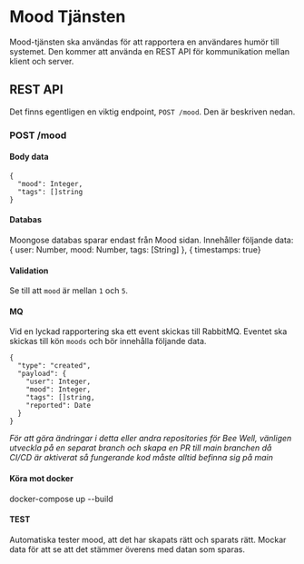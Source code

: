 # Mood Tjänsten
Mood-tjänsten ska användas för att rapportera en användares humör till systemet. Den kommer att använda en REST API för kommunikation mellan klient och server.
## REST API
Det finns egentligen en viktig endpoint, `POST /mood`. Den är beskriven nedan.
### POST /mood
#### Body data
```
{
  "mood": Integer,
  "tags": []string
}
```
#### Databas
Moongose databas sparar endast från Mood sidan. Innehåller följande data:
{
    user: Number,
    mood: Number,
    tags: [String]
}, { timestamps: true}

#### Validation
Se till att `mood` är mellan `1` och `5`.
#### MQ
Vid en lyckad rapportering ska ett event skickas till RabbitMQ. Eventet ska skickas till kön `moods` och bör innehålla följande data.
```
{
  "type": "created",
  "payload": {
    "user": Integer,
    "mood": Integer,
    "tags": []string,
    "reported": Date
  }
}
```
*För att göra ändringar i detta eller andra repositories för Bee Well, vänligen utveckla på en separat branch och skapa en PR till main branchen då CI/CD är aktiverat så fungerande kod måste alltid befinna sig på main*

#### Köra mot docker
docker-compose up --build

#### __TEST__
Automatiska tester mood, att det har skapats rätt och sparats rätt. Mockar data för att se att det stämmer överens med datan som sparas. 






